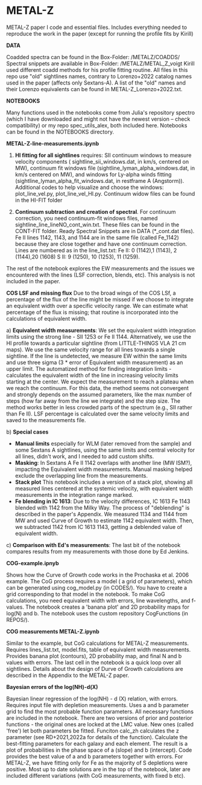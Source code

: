 # METAL-Z
METAL-Z paper I code and essential files. Includes everything needed to reproduce the work in the paper (except for running the profile fits by Kirill)

**DATA**

Coadded spectra can be found in the Box-Folder: /METALZ/COADDS/
Spectral snippets are available in Box-Folder: /METALZ/METAL_Z_voigt 
Kirill used different coadd methods for his profile fitting routine.
All files in this repo use "old" sightlines names, contrary to Lorenzo+2022 catalog names used in the paper (affects only Sextans-A). A list of the "old" names and their Lorenzo equivalents can be found in METAL-Z_Lorenzo+2022.txt.

**NOTEBOOKS**

Many functions used in the notebooks come from Julia's repository spectro (which I have downloaded and might not have the newest version – check compatibility) or my repo spec_utils_alex, both included here. Notebooks can be found in the NOTEBOOKS directory.

**METAL-Z-line-measurements.ipynb**
1.	**HI fitting for all sightlines** requires: SII continuum windows to measure velocity components ( sightline_sii_windows.dat, in km/s, centered on MW), continuum fit windows file (sightline_lyman_alpha_windows.dat, in km/s  centered on MW), and windows for Ly-alpha winds fitting (sightline_lyman_alpha_fit_windows.dat, in restframe A (Angstorm)). Additional codes to help visualize and choose the windows: plot_line_vel.py, plot_line_vel_HI.py. Continuum widow files can be found in the HI-FIT folder

2.	**Continuum subtraction and creation of spectral**. For continuum correction, you need continuum-fit windows files, named sightline_line_lineNO_cont_win.txt. These files can be found in the CONT-FIT folder. Ready Spectral Snippets are in DATA (*_cont.dat files). Fe II lines 1142, 1143, and 1144 are in the same file (called Fe_1142) because they are close together and have one continuum correction.
Lines are numbered as in the line_list.txt: Fe II: 0 (1142),1 (1143), 2 (1144),20 (1608) S II: 9 (1250), 10 (1253), 11 (1259).

The rest of the notebook explores the EW measurements and the issues we encountered with the lines (LSF correction, blends, etc). This analysis is not included in the paper.

**COS LSF and missing flux**
Due to the broad wings of the COS LSf, a percentage of the flux of the line might be missed if we choose to integrate an equivalent width over a specific velocity range. We can estimate what percentage of the flux is missing; that routine is incorporated into the calculations of equivalent width. 

a) **Equivalent width measurements**: We set the equivalent width integration limits using the strong line - SII 1253 or Fe II 1144. Alternatively, we use the HI profile towards a particular sightline (from LITTLE-THINGS VLA 21 cm maps). We use the same velocity range for all lines towards a single sightline. If the line is undetected, we measure EW within the same limits and use three sigma (3 * error of Equivalent width measurement) as an upper limit. The automatized method for finding integration limits - calculates the equivalent width of the line in increasing velocity limits starting at the center. We expect the measurement to reach a plateau when we reach the continuum. For this data, the method seems not convergent and strongly depends on the assumed parameters, like the max number of steps (how far away from the line we integrate) and the step size. The method works better in less crowded parts of the spectrum (e.g., SII rather than Fe II). LSF percentage is calculated over the same velocity limits and saved to the measurements file.

b) **Special cases**
  - **Manual limits** especially for WLM (later removed from the sample) and some Sextans A sightlines, using the same limits and central velocity for all lines, didn't work, and I needed to add custom shifts.
  - **Masking**: In Sextans A Fe II 1142 overlaps with another line (MW ISM?), impacting the Equivalent width measurements. Manual masking helped exclude the overlapping line from the measurements.
  - **Stack plot** This notebook includes a version of a stack plot, showing all measured lines centered at the systemic velocity, with equivalent width measurements in the integration range marked.
  - **Fe blending in IC 1613**: Due to the velocity differences, IC 1613 Fe 1143 blended with 1142 from the Milky Way. The process of "deblending" is described in the paper's Appendix. We measured 1134 and 1144 from MW and used Curve of Growth to estimate 1142 equivalent width. Then, we subtracted 1142 from IC 1613 1143, getting a deblended value of equivalent width. 

c) **Comparison with Ed's measurements**: The last bit of the notebook compares results from my measurements with those done by Ed Jenkins.

**COG-example.ipnyb**

Shows how the Curve of Growth code works in the Prochaska et al. 2006 example.
The CoG process requires a model ( a grid of parameters), which can be generated using cog_model.py (in CODES/). You have to create a grid corresponding to that model in the notebook. To make CoG calculations, you need equivalent width with errors, line wavelengths, and f-values. The notebook creates a 'banana plot' and 2D probability maps for log(N) and b. 
The notebook uses the custom repository CogFunctions (in REPOS/).

**COG measurements METAL-Z.ipynb**

Similar to the example, but CoG calculations for METAL-Z measurements. Requires lines_list.txt, model.fits, table of equivalent width measurements. Provides banana plot (contours), 2D probability map, and final N and b values with errors. The last cell in the notebook is a quick loop over all sightlines.
Details about the design of Durve of Growth calculations are described in the Appendix to the METAL-Z paper.

**Bayesian errors of the log(NH)-d(X)**

Bayesian linear regression of the log(NH) - d (X) relation, with errors. Requires input file with depletion measurements. 
Uses a and b parameter grid to find the most probable function parameters. All necessary functions are included in the notebook.
There are two versions of prior and posterior functions - the original ones are locked at the LMC value. New ones (called 'free') let both parameters be fitted. Funciton calc_zh calculates the z parameter (see RD+2021,2022a for details of the function). 
Calculate the best-fitting parameters for each galaxy and each element. The result is a plot of probabilities in the phase space of a (slope) and b (intercept). Code provides the best value of a and b parameters together with errors. For METAL-Z, we have fitting only for Fe as the majority of S depletions were positive. Most up to date solutions are in the top of the notebook, later are included different variations (with CoG measurements, with fixed b etc).
